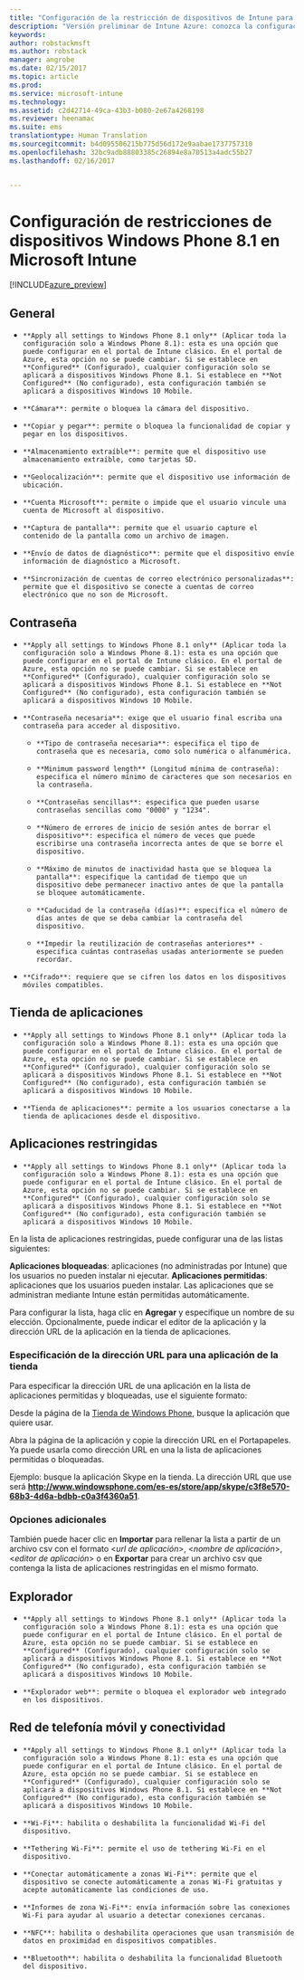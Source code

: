 ```yaml
---
title: "Configuración de la restricción de dispositivos de Intune para Windows Phone 8.1 | Versión preliminar de Intune Azure | Microsoft Docs"
description: "Versión preliminar de Intune Azure: conozca la configuración de Intune que puede usar para controlar la configuración y la funcionalidad de dispositivos Windows Phone 8.1."
keywords: 
author: robstackmsft
ms.author: robstack
manager: angrobe
ms.date: 02/15/2017
ms.topic: article
ms.prod: 
ms.service: microsoft-intune
ms.technology: 
ms.assetid: c2d42714-49ca-43b3-b080-2e67a4268198
ms.reviewer: heenamac
ms.suite: ems
translationtype: Human Translation
ms.sourcegitcommit: b4d095506215b775d56d172e9aabae1737757310
ms.openlocfilehash: 32bc9adb88803385c26894e8a70513a4adc55b27
ms.lasthandoff: 02/16/2017


---
```


# <a name="windows-phone-81-device-restriction-settings-in-microsoft-intune"></a>Configuración de restricciones de dispositivos Windows Phone 8.1 en Microsoft Intune

[!INCLUDE[azure_preview](../includes/azure_preview.md)]

## <a name="general"></a>General
-     **Apply all settings to Windows Phone 8.1 only** (Aplicar toda la configuración solo a Windows Phone 8.1): esta es una opción que puede configurar en el portal de Intune clásico. En el portal de Azure, esta opción no se puede cambiar. Si se establece en **Configured** (Configurado), cualquier configuración solo se aplicará a dispositivos Windows Phone 8.1. Si establece en **Not Configured** (No configurado), esta configuración también se aplicará a dispositivos Windows 10 Mobile.
-     **Cámara**: permite o bloquea la cámara del dispositivo.
-     **Copiar y pegar**: permite o bloquea la funcionalidad de copiar y pegar en los dispositivos.
-     **Almacenamiento extraíble**: permite que el dispositivo use almacenamiento extraíble, como tarjetas SD.
-     **Geolocalización**: permite que el dispositivo use información de ubicación.
-     **Cuenta Microsoft**: permite o impide que el usuario vincule una cuenta de Microsoft al dispositivo.
-     **Captura de pantalla**: permite que el usuario capture el contenido de la pantalla como un archivo de imagen.
-     **Envío de datos de diagnóstico**: permite que el dispositivo envíe información de diagnóstico a Microsoft.
-     **Sincronización de cuentas de correo electrónico personalizadas**: permite que el dispositivo se conecte a cuentas de correo electrónico que no son de Microsoft.

## <a name="password"></a>Contraseña
-     **Apply all settings to Windows Phone 8.1 only** (Aplicar toda la configuración solo a Windows Phone 8.1): esta es una opción que puede configurar en el portal de Intune clásico. En el portal de Azure, esta opción no se puede cambiar. Si se establece en **Configured** (Configurado), cualquier configuración solo se aplicará a dispositivos Windows Phone 8.1. Si establece en **Not Configured** (No configurado), esta configuración también se aplicará a dispositivos Windows 10 Mobile.
-     **Contraseña necesaria**: exige que el usuario final escriba una contraseña para acceder al dispositivo.
    -     **Tipo de contraseña necesaria**: especifica el tipo de contraseña que es necesaria, como solo numérica o alfanumérica.
    -     **Minimum password length** (Longitud mínima de contraseña): especifica el número mínimo de caracteres que son necesarios en la contraseña.
    -     **Contraseñas sencillas**: especifica que pueden usarse contraseñas sencillas como "0000" y "1234".
    -     **Número de errores de inicio de sesión antes de borrar el dispositivo**: especifica el número de veces que puede escribirse una contraseña incorrecta antes de que se borre el dispositivo.
    -     **Máximo de minutos de inactividad hasta que se bloquea la pantalla**: especifique la cantidad de tiempo que un dispositivo debe permanecer inactivo antes de que la pantalla se bloquee automáticamente.
    -     **Caducidad de la contraseña (días)**: especifica el número de días antes de que se deba cambiar la contraseña del dispositivo.
    -     **Impedir la reutilización de contraseñas anteriores** -especifica cuántas contraseñas usadas anteriormente se pueden recordar.
-     **Cifrado**: requiere que se cifren los datos en los dispositivos móviles compatibles.

## <a name="app-store"></a>Tienda de aplicaciones
-     **Apply all settings to Windows Phone 8.1 only** (Aplicar toda la configuración solo a Windows Phone 8.1): esta es una opción que puede configurar en el portal de Intune clásico. En el portal de Azure, esta opción no se puede cambiar. Si se establece en **Configured** (Configurado), cualquier configuración solo se aplicará a dispositivos Windows Phone 8.1. Si establece en **Not Configured** (No configurado), esta configuración también se aplicará a dispositivos Windows 10 Mobile.
-     **Tienda de aplicaciones**: permite a los usuarios conectarse a la tienda de aplicaciones desde el dispositivo.

## <a name="restricted-apps"></a>Aplicaciones restringidas

-     **Apply all settings to Windows Phone 8.1 only** (Aplicar toda la configuración solo a Windows Phone 8.1): esta es una opción que puede configurar en el portal de Intune clásico. En el portal de Azure, esta opción no se puede cambiar. Si se establece en **Configured** (Configurado), cualquier configuración solo se aplicará a dispositivos Windows Phone 8.1. Si establece en **Not Configured** (No configurado), esta configuración también se aplicará a dispositivos Windows 10 Mobile.

En la lista de aplicaciones restringidas, puede configurar una de las listas siguientes:

**Aplicaciones bloqueadas**: aplicaciones (no administradas por Intune) que los usuarios no pueden instalar ni ejecutar.
**Aplicaciones permitidas**: aplicaciones que los usuarios pueden instalar. Las aplicaciones que se administran mediante Intune están permitidas automáticamente.

Para configurar la lista, haga clic en **Agregar** y especifique un nombre de su elección. Opcionalmente, puede indicar el editor de la aplicación y la dirección URL de la aplicación en la tienda de aplicaciones.

### <a name="how-to-specify-the-url-to-an-app-in-the-store"></a>Especificación de la dirección URL para una aplicación de la tienda

Para especificar la dirección URL de una aplicación en la lista de aplicaciones permitidas y bloqueadas, use el siguiente formato:

Desde la página de la [Tienda de Windows Phone](https://www.microsoft.com/store/apps/windows-phone), busque la aplicación que quiere usar.

Abra la página de la aplicación y copie la dirección URL en el Portapapeles. Ya puede usarla como dirección URL en una la lista de aplicaciones permitidas o bloqueadas.

Ejemplo: busque la aplicación Skype en la tienda. La dirección URL que use será **http://www.windowsphone.com/es-es/store/app/skype/c3f8e570-68b3-4d6a-bdbb-c0a3f4360a51**.



### <a name="additional-options"></a>Opciones adicionales

También puede hacer clic en **Importar** para rellenar la lista a partir de un archivo csv con el formato <*url de aplicación*>, <*nombre de aplicación*>, <*editor de aplicación*> o en **Exportar** para crear un archivo csv que contenga la lista de aplicaciones restringidas en el mismo formato.


## <a name="browser"></a>Explorador
-     **Apply all settings to Windows Phone 8.1 only** (Aplicar toda la configuración solo a Windows Phone 8.1): esta es una opción que puede configurar en el portal de Intune clásico. En el portal de Azure, esta opción no se puede cambiar. Si se establece en **Configured** (Configurado), cualquier configuración solo se aplicará a dispositivos Windows Phone 8.1. Si establece en **Not Configured** (No configurado), esta configuración también se aplicará a dispositivos Windows 10 Mobile.
-     **Explorador web**: permite o bloquea el explorador web integrado en los dispositivos.

## <a name="cellular-and-connectivity"></a>Red de telefonía móvil y conectividad
-     **Apply all settings to Windows Phone 8.1 only** (Aplicar toda la configuración solo a Windows Phone 8.1): esta es una opción que puede configurar en el portal de Intune clásico. En el portal de Azure, esta opción no se puede cambiar. Si se establece en **Configured** (Configurado), cualquier configuración solo se aplicará a dispositivos Windows Phone 8.1. Si establece en **Not Configured** (No configurado), esta configuración también se aplicará a dispositivos Windows 10 Mobile.
-     **Wi-Fi**: habilita o deshabilita la funcionalidad Wi-Fi del dispositivo.
-     **Tethering Wi-Fi**: permite el uso de tethering Wi-Fi en el dispositivo.
-     **Conectar automáticamente a zonas Wi-Fi**: permite que el dispositivo se conecte automáticamente a zonas Wi-Fi gratuitas y acepte automáticamente las condiciones de uso.
-     **Informes de zona Wi-Fi**: envía información sobre las conexiones Wi-Fi para ayudar al usuario a detectar conexiones cercanas.
-     **NFC**: habilita o deshabilita operaciones que usan transmisión de datos en proximidad en dispositivos compatibles.
-     **Bluetooth**: habilita o deshabilita la funcionalidad Bluetooth del dispositivo.

